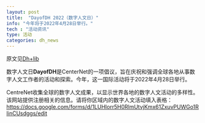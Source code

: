 ```yaml
---
layout: post
title:  "DayofDH 2022（数字人文日）"
info: "今年将于2022年4月28日举行。"
tech : "活动资讯"
type: 活动
categories: dh_news
---
```

原文见[Dh+lib](https://dhandlib.org/2022/03/24/event-day-of-dh-2022-centernet/)    

数字人文日**DayofDH**是CenterNet的一项倡议，旨在庆祝和强调全球各地从事数字人文工作者的活动和探索。今年，这一国际活动将于2022年4月28日举行。    

CentreNet收集全球的数字人文成果，以显示世界各地的数字人文活动的多样性。该网站提供注册相关的信息。请将你区域内的数字人文活动填入表格：https://docs.google.com/forms/d/1LUHIorr5H0RlmUtvjKmx61ZxuvPUWGo1RIinCUsdggs/edit     